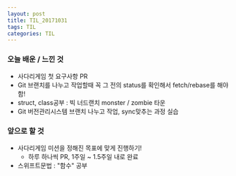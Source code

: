 ```yaml
---
layout: post
title: TIL_20171031 
tags: TIL
categories: TIL 
---
```


### 오늘 배운 / 느낀 것

- 사다리게임 첫 요구사항 PR
- Git 브랜치를 나누고 작업할때 꼭 그 전의 status를 확인해서 fetch/rebase를 해야함!
- struct, class공부 : 빅 너드랜치 monster / zombie 타운 
- Git 버전관리시스템 브랜치 나누고 작업, sync맞추는 과정 실습



### 앞으로 할 것

- 사다리게임 미션을 정해진 목표에 맞게 진행하기!
  - 하루 하나씩 PR, 1주일 ~ 1.5주일 내로 완료
- 스위프트문법 : "함수" 공부